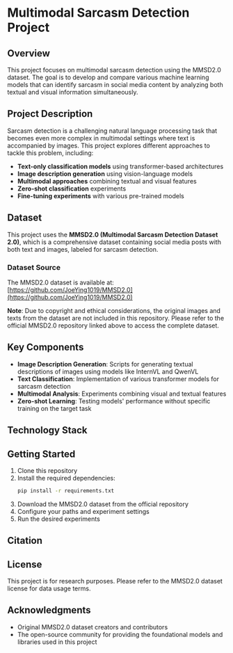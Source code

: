 # Multimodal Sarcasm Detection Project

## Overview

This project focuses on multimodal sarcasm detection using the MMSD2.0 dataset. The goal is to develop and compare various machine learning models that can identify sarcasm in social media content by analyzing both textual and visual information simultaneously.

## Project Description

Sarcasm detection is a challenging natural language processing task that becomes even more complex in multimodal settings where text is accompanied by images. This project explores different approaches to tackle this problem, including:

- **Text-only classification models** using transformer-based architectures
- **Image description generation** using vision-language models
- **Multimodal approaches** combining textual and visual features
- **Zero-shot classification** experiments
- **Fine-tuning experiments** with various pre-trained models

## Dataset

This project uses the **MMSD2.0 (Multimodal Sarcasm Detection Dataset 2.0)**, which is a comprehensive dataset containing social media posts with both text and images, labeled for sarcasm detection.

### Dataset Source
The MMSD2.0 dataset is available at: [https://github.com/JoeYing1019/MMSD2.0](https://github.com/JoeYing1019/MMSD2.0)

**Note**: Due to copyright and ethical considerations, the original images and texts from the dataset are not included in this repository. Please refer to the official MMSD2.0 repository linked above to access the complete dataset.

## Key Components

- **Image Description Generation**: Scripts for generating textual descriptions of images using models like InternVL and QwenVL
- **Text Classification**: Implementation of various transformer models for sarcasm detection
- **Multimodal Analysis**: Experiments combining visual and textual features
- **Zero-shot Learning**: Testing models' performance without specific training on the target task

## Technology Stack



## Getting Started

1. Clone this repository
2. Install the required dependencies:
   ```bash
   pip install -r requirements.txt
   ```
3. Download the MMSD2.0 dataset from the official repository
4. Configure your paths and experiment settings
5. Run the desired experiments

## Citation



## License

This project is for research purposes. Please refer to the MMSD2.0 dataset license for data usage terms.

## Acknowledgments

- Original MMSD2.0 dataset creators and contributors
- The open-source community for providing the foundational models and libraries used in this project 
